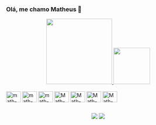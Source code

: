 ### Olá, me chamo Matheus 👋
<div align="center">
  <a href="https://github.com/mtth01">
  <img height="180em" src="https://github-readme-stats.vercel.app/api?username=mtth01&show_icons=true&theme=radical&include_all_commits=true&count_private=true"/>
  <img height="100em" src="https://github-readme-stats.vercel.app/api/top-langs/?username=mtth01&layout=compact&langs_count=7&theme=radical"/>
</div> 

<div style="display: inline-block;"><br>
<img align="center" alt="math-JS" height="30" width="40"  src="https://cdn.jsdelivr.net/gh/devicons/devicon/icons/javascript/javascript-original.svg" />
<img align="center" alt="math-JS" height="30" width="40" src="https://cdn.jsdelivr.net/gh/devicons/devicon/icons/typescript/typescript-plain.svg" />
<img align="center" alt="math-HTML" height="30" width="40" src="https://cdn.jsdelivr.net/gh/devicons/devicon/icons/html5/html5-plain.svg" />
<img align="center" alt="Math-CSS" height="30" width="40" src="https://cdn.jsdelivr.net/gh/devicons/devicon/icons/css3/css3-original.svg" />
<img align="center" alt="Math-REACT" height="30" width="40" src="https://cdn.jsdelivr.net/gh/devicons/devicon/icons/java/java-original.svg" />
<img align="center" alt="Math-REACT" height="30" width="40" src="https://cdn.jsdelivr.net/gh/devicons/devicon/icons/react/react-original.svg" />
<img align="center" alt="Math-NODE" height="30" width="40" src="https://cdn.jsdelivr.net/gh/devicons/devicon/icons/nodejs/nodejs-original.svg" />

</div>

##
<div align="center" > 
  <a href="https://instagram.com/mtth01" target="_blank"><img src="https://img.shields.io/badge/-Instagram-%23E4405F?style=for-the-badge&logo=instagram&logoColor=white" target="_blank"></a>
  <a href = "https://is.gd/6swA6U"><img src="https://img.shields.io/badge/-Gmail-%23333?style=for-the-badge&logo=gmail&logoColor=white" target="_blank"></a>
 </div> 
